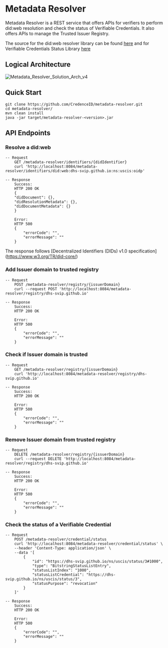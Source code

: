 # Metadata Resolver

Metadata Resolver is a REST service that offers APIs for verifiers to perform did:web resolution and check the status of Verifiable Credentials.
It also offers APIs to manage the Trusted Issuer Registry.

The source for the did:web resolver library can be found [here](https://github.com/CredenceID/web-did-resolver) and for Verifiable Credentials Status Library [here](https://github.com/CredenceID/verifiable-credential-status)

## Logical Architecture

![Metadata_Resolver_Solution_Arch_v4](https://github.com/user-attachments/assets/9715fc86-df05-40d9-a472-fddcffcaa71e)

## Quick Start
    
    git clone https://github.com/CredenceID/metadata-resolver.git
    cd metadata-resolver/
    mvn clean install
    java -jar target/metadata-resolver-<version>.jar

## API Endpoints

### Resolve a did:web
    -- Request
        GET /metadata-resolver/identifiers/{didIdentifier}
        curl 'http://localhost:8084/metadata-resolver/identifiers/did:web:dhs-svip.github.io:ns:uscis:oidp'

    -- Response
        Success:
        HTTP 200 OK
        {
        "didDocument": {},
        "didResolutionMetadata": {},
        "didDocumentMetadata": {}
        }
        
        Error:
        HTTP 500
        {
            "errorCode": "",
            "errorMessage": ""
        }

The response follows [Decentralized Identifiers (DIDs) v1.0 specification] (https://www.w3.org/TR/did-core/)

### Add Issuer domain to trusted registry
    -- Request
        POST /metadata-resolver/registry/{issuerDomain}    
        curl --request POST 'http://localhost:8084/metadata-resolver/registry/dhs-svip.github.io'

    -- Response
        Success:
        HTTP 200 OK

        Error:
        HTTP 500
        {
            "errorCode": "",
            "errorMessage": ""
        }

### Check if Issuer domain is trusted    
    -- Request
        GET /metadata-resolver/registry/{issuerDomain}    
        curl 'http://localhost:8084/metadata-resolver/registry/dhs-svip.github.io'
   
    -- Response
        Success:
        HTTP 200 OK

        Error:
        HTTP 500
        {
            "errorCode": "",
            "errorMessage": ""
        }        

### Remove Issuer domain from trusted registry    
    -- Request
        DELETE /metadata-resolver/registry/{issuerDomain}
        curl --request DELETE 'http://localhost:8084/metadata-resolver/registry/dhs-svip.github.io'

    -- Response
        Success:
        HTTP 200 OK

        Error:
        HTTP 500
        {
            "errorCode": "",
            "errorMessage": ""
        }           

### Check the status of a Verifiable Credential
    -- Request
        POST /metadata-resolver/credential/status    
        curl 'http://localhost:8084/metadata-resolver/credential/status' \
        --header 'Content-Type: application/json' \
        --data '[
            {
                "id": "https://dhs-svip.github.io/ns/uscis/status/3#1000",
                "type": "BitstringStatusListEntry",
                "statusListIndex": "1000",
                "statusListCredential": "https://dhs-svip.github.io/ns/uscis/status/3",
                "statusPurpose": "revocation"
            }
        ]'

    -- Response
        Success:
        HTTP 200 OK

        Error:
        HTTP 500
        {
            "errorCode": "",
            "errorMessage": ""
        }       

    
